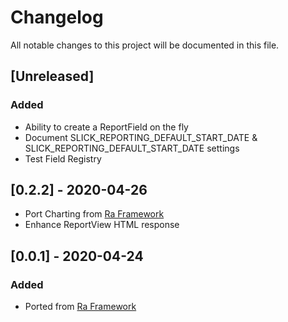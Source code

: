 # Changelog
All notable changes to this project will be documented in this file.


## [Unreleased]
### Added
- Ability to create a ReportField on the fly
- Document SLICK_REPORTING_DEFAULT_START_DATE & SLICK_REPORTING_DEFAULT_START_DATE settings
- Test Field Registry

 
## [0.2.2] - 2020-04-26
- Port Charting from [Ra Framework](https://github.com/ra-systems/RA)
- Enhance ReportView HTML response


## [0.0.1] - 2020-04-24
### Added
- Ported from [Ra Framework](https://github.com/ra-systems/RA) 
